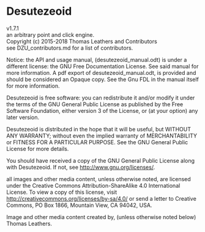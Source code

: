 #   Desutezeoid
v1.7.1  
an arbitrary point and click engine.       
Copyright (c) 2015-2018 Thomas Leathers and Contributors  
see DZU_contributors.md for a list of contributors.


Notice: the API and usage manual, (desutezeoid_manual.odt) is under a different license:
the GNU Free Documentation License. See said manual for more information.
A pdf export of desutezeoid_manual.odt, is provided and should be considered
an Opaque copy. See the Gnu FDL in the manual itself for more information.

Desutezeoid is free software: you can redistribute it and/or modify
it under the terms of the GNU General Public License as published by
the Free Software Foundation, either version 3 of the License, or
(at your option) any later version.
      
Desutezeoid is distributed in the hope that it will be useful,
but WITHOUT ANY WARRANTY; without even the implied warranty of
MERCHANTABILITY or FITNESS FOR A PARTICULAR PURPOSE.  See the
GNU General Public License for more details.
       
You should have received a copy of the GNU General Public License
along with Desutezeoid.  If not, see <http://www.gnu.org/licenses/>.

all images and other media content, unless otherwise noted,
are licensed under the Creative Commons Attribution-ShareAlike 4.0
International License. To view a copy of this license, visit
http://creativecommons.org/licenses/by-sa/4.0/ or send a letter to
Creative Commons, PO Box 1866, Mountain View, CA 94042, USA.

Image and other media content created by, (unless otherwise noted below) Thomas Leathers.